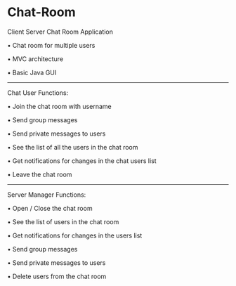 # Chat-Room
Client Server Chat Room Application 


•	Chat room for multiple users 

•	MVC architecture

•	Basic Java GUI 

---------------------------------------------------------



Chat User Functions:

•	Join the chat room with username 

•	Send group messages 

•	Send private messages to users

•	See the list of all the users in the chat room

•	Get notifications for changes in the chat users list 

•	Leave the chat room  

-----------------------------------------------------------



Server Manager Functions:

•	Open / Close the chat room

•	See the list of users in the chat room

•	Get notifications for changes in the users list 

•	Send group messages

•	Send private messages to users

•	Delete users from the chat room





